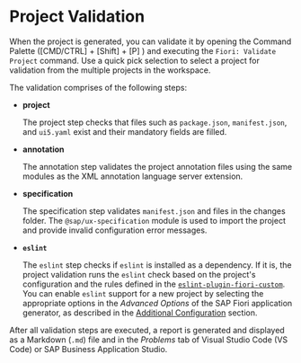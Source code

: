 <!-- loio6f3c737aa18c4181b1f0a343755f335e -->

# Project Validation

When the project is generated, you can validate it by opening the Command Palette \([CMD/CTRL\] + [Shift\] + [P\] \) and executing the `Fiori: Validate Project` command. Use a quick pick selection to select a project for validation from the multiple projects in the workspace.

The validation comprises of the following steps:

-   **project**

    The project step checks that files such as `package.json`, `manifest.json`, and `ui5.yaml` exist and their mandatory fields are filled.

-   **annotation**

    The annotation step validates the project annotation files using the same modules as the XML annotation language server extension.

-   **specification**

    The specification step validates `manifest.json` and files in the changes folder. The `@sap/ux-specification` module is used to import the project and provide invalid configuration error messages.

-   **`eslint`**

    The `eslint` step checks if `eslint` is installed as a dependency. If it is, the project validation runs the `eslint` check based on the project's configuration and the rules defined in the <code><a href="https://www.npmjs.com/package/eslint-plugin-fiori-custom">eslint-plugin-fiori-custom</a></code>. You can enable `eslint` support for a new project by selecting the appropriate options in the *Advanced Options* of the SAP Fiori application generator, as described in the [Additional Configuration](../Generating-an-Application/Additional-Configuration/additional-configuration-9bea64e.md) section.


After all validation steps are executed, a report is generated and displayed as a Markdown \(`.md`\) file and in the *Problems* tab of Visual Studio Code \(VS Code\) or SAP Business Application Studio.


